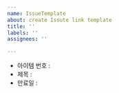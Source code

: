 ```yaml
---
name: IssueTemplate
about: create Issute link template
title: ''
labels: ''
assignees: ''

---
```


- 아이템 번호 : 
- 제목 : 
- 만료일 :
